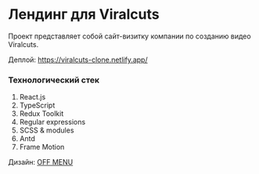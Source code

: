 # Лендинг для Viralcuts 

Проект представляет собой сайт-визитку компании по созданию видео Viralcuts.

Деплой: https://viralcuts-clone.netlify.app/

### Технологический стек
1. React.js
2. TypeScript
3. Redux Toolkit
4. Regular expressions
6. SCSS & modules 
7. Antd
8. Frame Motion

Дизайн: [ OFF MENU ](https://offmenu.design/)
